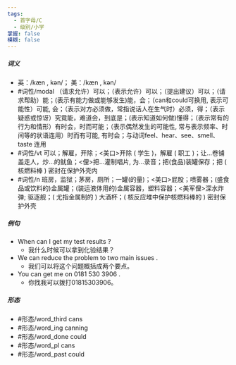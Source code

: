 ```yaml
---
tags:
  - 首字母/C
  - 级别/小学
掌握: false
模糊: false
---
```

##### 词义
- 英：/kæn , kən/； 美：/kæn , kən/
- #词性/modal （请求允许）可以；（表示允许）可以；（提出建议）可以；（请求帮助）能；(表示有能力做或能够发生)能，会；（can和could可换用, 表示可能性）可能, 会；（表示对方必须做，常指说话人在生气时）必须，得；（表示疑惑或惊讶）究竟能，难道会，到底是；(表示知道如何做)懂得；（表示常有的行为和情形）有时会，时而可能；（表示偶然发生的可能性, 常与表示频率、时间等的状语连用）时而有可能, 有时会；与动词feel、hear、see、smell、taste 连用
- #词性/vt  可以；解雇，开除；<美口>开除 ( 学生 )，解雇 ( 职工 )；让…卷铺盖走人，炒…的鱿鱼；<俚>把…灌制唱片, 为…录音；把(食品)装罐保存；把 ( 核燃料棒 ) 密封在保护外壳内
- #词性/n  班房，监狱；茅房，厕所；一罐(的量)；<美口>屁股；喷雾器；(盛食品或饮料的)金属罐；(装运液体用的)金属容器，塑料容器；<美军俚>深水炸弹; 驱逐舰；( 尤指金属制的 ) 大酒杯；( 核反应堆中保护核燃料棒的 ) 密封保护外壳
##### 例句
- When can I get my test results ?
	- 我什么时候可以拿到化验结果？
- We can reduce the problem to two main issues .
	- 我们可以将这个问题概括成两个要点。
- You can get me on 0181 530 3906 .
	- 你找我可以拨打01815303906。
##### 形态
- #形态/word_third cans
- #形态/word_ing canning
- #形态/word_done could
- #形态/word_pl cans
- #形态/word_past could

